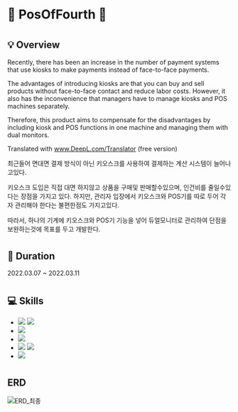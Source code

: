 # 🍨 PosOfFourth 🍨
# <h2> :bulb: Overview</h2>
Recently, there has been an increase in the number of payment systems that use kiosks to make payments instead of face-to-face payments.

The advantages of introducing kiosks are that you can buy and sell products without face-to-face contact and reduce labor costs. However, it also has the inconvenience that managers have to manage kiosks and POS machines separately.

Therefore, this product aims to compensate for the disadvantages by including kiosk and POS functions in one machine and managing them with dual monitors.

Translated with www.DeepL.com/Translator (free version)

최근들어 면대면 결제 방식이 아닌 키오스크를 사용하여 결제하는 계산 시스템이 늘어나고있다.

키오스크 도입은 직접 대면 하지않고 상품을 구매및 판매할수있으며, 인건비를 줄일수있다는 장점을 가지고 있다.
하지만, 관리자 입장에서 키오스크와 POS기를 따로 두어 각자 관리해야 한다는 불편한점도 가지고있다.

따라서, 하나의 기계에 키오스크와 POS기 기능을 넣어 듀얼모니터로 관리하여 단점을 보완하는것에 목표를 두고 개발한다.

# <h2> :calendar: Duration</h2>
2022.03.07 ~ 2022.03.11

# <h2> :computer: Skills</h2>
<ul>
  <li><img src="https://img.shields.io/badge/Java-007396?style=flat-square&logo=Java&logoColor=white"/>  <img src="https://img.shields.io/badge/JDBC-512DA8?style=flat-square&logo=JDBC&logoColor=white"/></li>
  <li><img src="https://img.shields.io/badge/Oracle-F80000?style=flat-square&logo=Oracle&logoColor=white"/></li>
  <li><img src="https://img.shields.io/badge/Eclipse IDE-2C2255?style=flat-square&logo=Eclipse IDE&logoColor=white"/></li>
  <li><img src="https://img.shields.io/badge/Git-F05032?style=flat-square&logo=Git&logoColor=white"/>  <img src="https://img.shields.io/badge/GitHub-181717?style=flat-square&logo=GitHub&logoColor=white"/></li>
  <li><img src="https://img.shields.io/badge/Notion-000000?style=flat-square&logo=Notion&logoColor=white"/></li>
</ul>

# <h2> ERD </h2>
![ERD_최종](https://user-images.githubusercontent.com/88241376/163239617-1ed8374a-aae1-4b58-9587-a3e1c32371f2.PNG)
